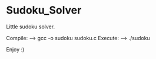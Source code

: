 # Sudoku_Solver

Little sudoku solver.

Compile:  --> gcc -o sudoku sudoku.c
Execute:  --> ./sudoku

Enjoy :)

